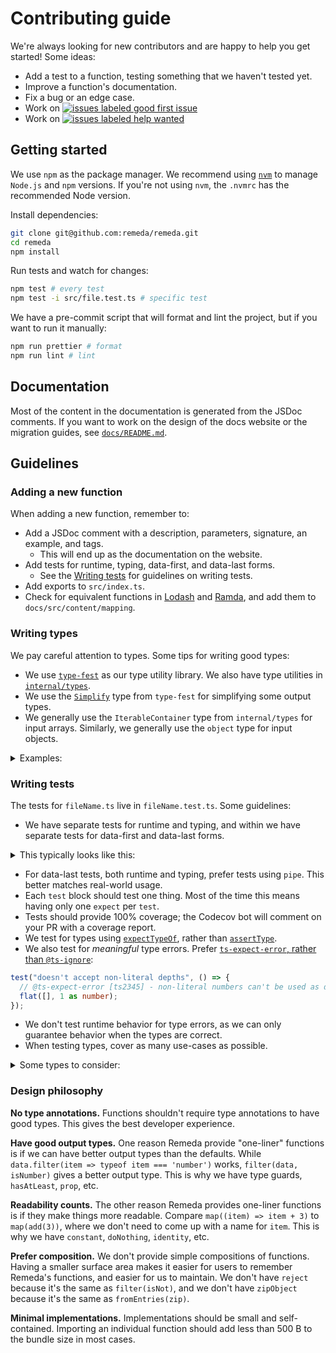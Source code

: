 # Contributing guide

We're always looking for new contributors and are happy to help you get started! Some ideas:

- Add a test to a function, testing something that we haven't tested yet.
- Improve a function's documentation.
- Fix a bug or an edge case.
- Work on [![issues labeled good first issue](https://img.shields.io/github/issues/remeda/remeda/good%20first%20issue?style=flat-square)](https://github.com/remeda/remeda/issues?q=is%3Aopen+is%3Aissue+label%3A%22good+first+issue%22)
- Work on [![issues labeled help wanted](https://img.shields.io/github/issues/remeda/remeda/help%20wanted?style=flat-square)](https://github.com/remeda/remeda/issues?q=is%3Aopen+is%3Aissue+label%3A%22help+wanted%22)

## Getting started

We use `npm` as the package manager. We recommend using [`nvm`](https://github.com/nvm-sh/nvm) to manage `Node.js` and `npm` versions. If you're not using `nvm`, the `.nvmrc` has the recommended Node version.

Install dependencies:

```bash
git clone git@github.com:remeda/remeda.git
cd remeda
npm install
```

Run tests and watch for changes:

```bash
npm test # every test
npm test -i src/file.test.ts # specific test
```

We have a pre-commit script that will format and lint the project, but if you want to run it manually:

```bash
npm run prettier # format
npm run lint # lint
```

## Documentation

Most of the content in the documentation is generated from the JSDoc comments. If you want to work on the design of the docs website or the migration guides, see [`docs/README.md`](https://github.com/remeda/remeda/blob/main/docs/README.md).

## Guidelines

### Adding a new function

When adding a new function, remember to:

- Add a JSDoc comment with a description, parameters, signature, an example, and tags.
  - This will end up as the documentation on the website.
- Add tests for runtime, typing, data-first, and data-last forms.
  - See the [Writing tests](#writing-tests) for guidelines on writing tests.
- Add exports to `src/index.ts`.
- Check for equivalent functions in [Lodash](https://lodash.com/docs/4.17.15) and [Ramda](https://ramdajs.com/docs/), and add them to `docs/src/content/mapping`.

### Writing types

We pay careful attention to types. Some tips for writing good types:

- We use [`type-fest`](https://github.com/sindresorhus/type-fest) as our type utility library. We also have type utilities in [`internal/types`](src/internal/types.ts).
- We use the [`Simplify`](https://github.com/sindresorhus/type-fest/blob/main/source/simplify.d.ts) type from `type-fest` for simplifying some output types.
- We generally use the `IterableContainer` type from `internal/types` for input arrays. Similarly, we generally use the `object` type for input objects.

<details>
<summary>Examples:</summary>

An example with an array:

```ts
const data = ["a", 1] as [string, number];

// ❌ `T` can be too wide:
function functionName<T>(data: ReadonlyArray<T>) {}

functionName(data); // inside functionName, data[0] has type string | number

// ✅ `T` is more specific:
function functionName<T extends IterableContainer>(data: T) {}

functionName(data); // inside functionName, data[0] has type string
```

An example with an object:

```ts
const data = { a: "a", b: 1 };

// ❌ `T` can be too wide:
function functionName<T>(data: Readonly<Record<PropertyKey, T>>) {}

functionName(data); // inside functionName, data.a has type string | number

// ✅ `T` is more specific:
function functionName<T extends object>(data: T) {}

functionName(data); // inside functionName, data.a has type string
```

</details>

### Writing tests

The tests for `fileName.ts` live in `fileName.test.ts`. Some guidelines:

- We have separate tests for runtime and typing, and within we have separate tests for data-first and data-last forms.

<details>
<summary>This typically looks like this:</summary>

```ts
describe("runtime", () => {
  describe("data-first", () => {
    test("test description", () => {
      expect(/* ... */).toBe(/* ... */);
    });
  });

  describe("data-last", () => {
    test("test description", () => {
      expect(/* ... */).toBe(/* ... */);
    });
  });
});

describe("typing", () => {
  describe("data-first", () => {
    test("test description", () => {
      expectTypeOf(/* ... */).toEqualTypeOf</* ... */>();
    });
  });

  describe("data-last", () => {
    test("test description", () => {
      expectTypeOf(/* ... */).toEqualTypeOf</* ... */>();
    });
  });
});
```

</details>

- For data-last tests, both runtime and typing, prefer tests using `pipe`. This better matches real-world usage.
- Each `test` block should test one thing. Most of the time this means having only one `expect` per `test`.
- Tests should provide 100% coverage; the Codecov bot will comment on your PR with a coverage report.
- We test for types using [`expectTypeOf`](https://vitest.dev/api/expect-typeof), rather than [`assertType`](https://vitest.dev/api/assert-type.html).
- We also test for _meaningful_ type errors. Prefer [`ts-expect-error`, rather than `@ts-ignore`](https://www.typescriptlang.org/docs/handbook/release-notes/typescript-3-9.html#ts-ignore-or-ts-expect-error):

```ts
test("doesn't accept non-literal depths", () => {
  // @ts-expect-error [ts2345] - non-literal numbers can't be used as depth.
  flat([], 1 as number);
});
```

- We don't test runtime behavior for type errors, as we can only guarantee behavior when the types are correct.
- When testing types, cover as many use-cases as possible.

<details>
<summary>Some types to consider:</summary>

- Numbers
  - Number type (`number`)
  - Single literal (`1`)
  - Union of literals (`1 | 2`)
  - Bigint type (`bigint`)
  - Single bigint literal (`1n`)
  - Union of bigint literals (`1n | 2n`)
  - Unions of numbers and bigints (`1 | 2n`)
- Strings
  - String type (`string`)
  - Single literal (`"cat"`)
  - Union of literals (`"cat" | "dog"`)
  - Template with a type slot (`` `id_${number}` ``)
  - Template with a literal slot (`` `id_${1 | 2}` ``)
  - Template with multiple slots (`` `id_${1 | 2}_${3 | 4}` ``)
- Arrays
  - Array of a single type (`Array<number>`)
  - Array of a union type (`Array<string | number>`)
  - Array of literal types (`Array<"cat" | "dog">`)
  - Union of similar arrays (`Array<1 | 2> | Array<2 | 3>`)
  - Nested arrays (`Array<Array<number>>`)
- Tuples
  - Tuple of a single type (`[number, number, number]`)
  - Tuple of different types (`[number, string, boolean]`)
  - Tuple with optional type (`[number, string?]`)
  - Tuple with spreads (`[...Array<number>, number, number]`)
  - Tuple with optional type and spread (`[number?, ...Array<string>]`)
  - Tuple with union values (`[number, string | undefined, boolean]`)
  - Tuple with literal values (`[number, "cat" | "dog", true]`)
- Records
  - Record with string keys (`Record<string, number>`)
  - Record with number keys (`Record<number, string>`)
  - Record with union keys (`Record<string | number, unknown>`)
  - Record with union values (`Record<string, string | number>`)
  - Record with undefined values (`Record<string, string | undefined>`)
  - Record with literal keys (`Record<"cat" | "dog", number>`)
  - Record with literal values (`Record<string, 1 | 2>`)
  - Record with template keys (``Record<`id_${number}`, string>``)
  - Union of records (`Record<string, unknown> | Record<number, unknown>`)
- Objects
  - Object with named keys (`{ a: number }`)
  - Object with union values (`{ a: string | number }`)
  - Object with literal union values (`{ a: "cat" | 1 }`)
  - Object with optional keys (`{ a?: number }`)
  - Object with symbol keys (`{ [Symbol("a")]: number }`)
  - Union of objects (`{ a: 1, b: 2 } | { b: 2, c: 3 }`)
  - Nested objects (`{ a: { b: { c: 1 } } }`)
- `readonly` versions of the above
- `null` and `undefined`

</details>

### Design philosophy

**No type annotations.** Functions shouldn't require type annotations to have good types. This gives the best developer experience.

**Have good output types.** One reason Remeda provide "one-liner" functions is if we can have better output types than the defaults. While `data.filter(item => typeof item === 'number')` works, `filter(data, isNumber)` gives a better output type. This is why we have type guards, `hasAtLeast`, `prop`, etc.

**Readability counts.** The other reason Remeda provides one-liner functions is if they make things more readable. Compare `map((item) => item + 3)` to `map(add(3))`, where we don't need to come up with a name for `item`. This is why we have `constant`, `doNothing`, `identity`, etc.

**Prefer composition.** We don't provide simple compositions of functions. Having a smaller surface area makes it easier for users to remember Remeda's functions, and easier for us to maintain. We don't have `reject` because it's the same as `filter(isNot)`, and we don't have `zipObject` because it's the same as `fromEntries(zip)`.

**Minimal implementations.** Implementations should be small and self-contained. Importing an individual function should add less than 500 B to the bundle size in most cases.
